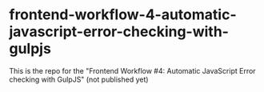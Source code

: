 # frontend-workflow-4-automatic-javascript-error-checking-with-gulpjs
This is the repo for the "Frontend Workflow #4: Automatic JavaScript Error checking with GulpJS" (not published yet)
